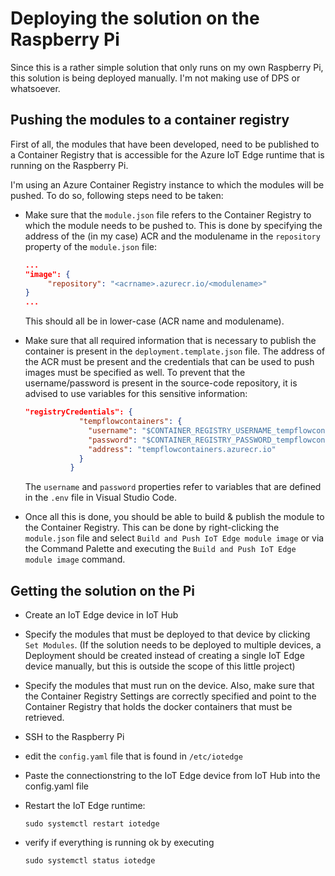 # Deploying the solution on the Raspberry Pi

Since this is a rather simple solution that only runs on my own Raspberry Pi, this solution is being deployed manually.  I'm not making use of DPS or whatsoever.

## Pushing the modules to a container registry

First of all, the modules that have been developed, need to be published to a Container Registry that is accessible for the Azure IoT Edge runtime that is running on the Raspberry Pi.

I'm using an Azure Container Registry instance to which the modules will be pushed.
To do so, following steps need to be taken:

- Make sure that the `module.json` file refers to the Container Registry to which the module needs to be pushed to.  This is done by specifying the address of the (in my case) ACR and the modulename in the `repository` property of the `module.json` file:
  
   ```json
   ...
   "image": {
        "repository": "<acrname>.azurecr.io/<modulename>"
   }
   ...
   ```

   This should all be in lower-case (ACR name and modulename).

- Make sure that all required information that is necessary to publish the container is present in the `deployment.template.json` file.
  The address of the ACR must be present and the credentials that can be used to push images must be specified as well.
  To prevent that the username/password is present in the source-code repository, it is advised to use variables for this sensitive information:

  ```json
  "registryCredentials": {
              "tempflowcontainers": {
                "username": "$CONTAINER_REGISTRY_USERNAME_tempflowcontainers",
                "password": "$CONTAINER_REGISTRY_PASSWORD_tempflowcontainers",
                "address": "tempflowcontainers.azurecr.io"
              }
            }
  ```

  The `username` and `password` properties refer to variables that are defined in the `.env` file in Visual Studio Code.

- Once all this is done, you should be able to build & publish the module to the Container Registry.  This can be done by right-clicking the `module.json` file and select `Build and Push IoT Edge module image` or via the Command Palette and executing the `Build and Push IoT Edge module image` command.

## Getting the solution on the Pi

- Create an IoT Edge device in IoT Hub
- Specify the modules that must be deployed to that device by clicking `Set Modules`.  (If the solution needs to be deployed to multiple devices, a Deployment should be created instead of creating a single IoT Edge device manually, but this is outside the scope of this little project)
- Specify the modules that must run on the device.  Also, make sure that the Container Registry Settings are correctly specified and point to the Container Registry that holds the docker containers that must be retrieved.

- SSH to the Raspberry Pi
- edit the `config.yaml` file that is found in `/etc/iotedge`
- Paste the connectionstring to the IoT Edge device from IoT Hub into the config.yaml file
- Restart the IoT Edge runtime:
  
  ```
  sudo systemctl restart iotedge
  ```

- verify if everything is running ok by executing
  ```
  sudo systemctl status iotedge
  ```